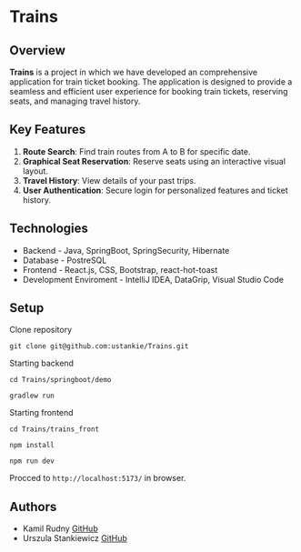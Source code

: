 # Trains 

## Overview

**Trains** is a project in which we have developed an comprehensive application for train ticket booking. The application is designed to provide a seamless and efficient user experience for booking train tickets, reserving seats, and managing travel history.

## Key Features

1. **Route Search**: Find train routes from A to B for specific date.
2. **Graphical Seat Reservation**: Reserve seats using an interactive visual layout.
3. **Travel History**: View details of your past trips.
4. **User Authentication**: Secure login for personalized features and ticket history. 

## Technologies

- Backend - Java, SpringBoot, SpringSecurity, Hibernate
- Database - PostreSQL
- Frontend - React.js, CSS, Bootstrap, react-hot-toast
- Development Enviroment - IntelliJ IDEA, DataGrip, Visual Studio Code

## Setup

Clone repository

```
git clone git@github.com:ustankie/Trains.git
```

Starting backend

```
cd Trains/springboot/demo
```

```
gradlew run
```

Starting frontend

```
cd Trains/trains_front
```

```
npm install
```

```
npm run dev
```

Procced to `http://localhost:5173/` in browser. 


## Authors
- Kamil Rudny [GitHub](https://github.com/krudny)
- Urszula Stankiewicz [GitHub](https://github.com/ustankie)

